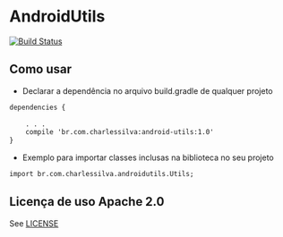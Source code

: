 # AndroidUtils

[![Build Status](https://travis-ci.org/silvacharles/AndroidUtils.svg?branch=master)](https://travis-ci.org/silvacharles/AndroidUtils)

## Como usar

* Declarar a dependência no arquivo build.gradle de qualquer projeto

```xml
dependencies {
 
    . . .
    compile 'br.com.charlessilva:android-utils:1.0'
}
```

* Exemplo para importar classes inclusas na biblioteca no seu projeto

```xml
import br.com.charlessilva.androidutils.Utils;
```

## Licença de uso Apache 2.0
See [LICENSE](LICENSE)
